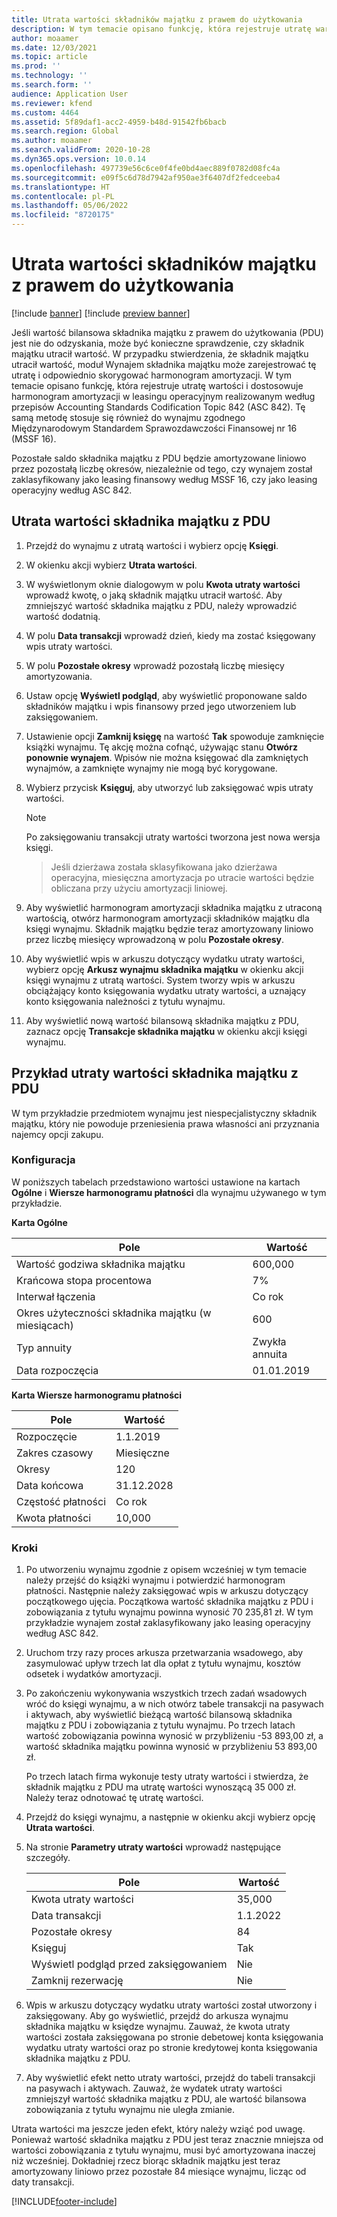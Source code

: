```yaml
---
title: Utrata wartości składników majątku z prawem do użytkowania
description: W tym temacie opisano funkcję, która rejestruje utratę wartości i dostosowuje harmonogram amortyzacji składnika majątku w leasingu operacyjnym realizowanym według przepisów Accounting Standards Codification Topic 842 (ASC 842).
author: moaamer
ms.date: 12/03/2021
ms.topic: article
ms.prod: ''
ms.technology: ''
ms.search.form: ''
audience: Application User
ms.reviewer: kfend
ms.custom: 4464
ms.assetid: 5f89daf1-acc2-4959-b48d-91542fb6bacb
ms.search.region: Global
ms.author: moaamer
ms.search.validFrom: 2020-10-28
ms.dyn365.ops.version: 10.0.14
ms.openlocfilehash: 497739e56c6ce0f4fe0bd4aec889f0782d08fc4a
ms.sourcegitcommit: e09f5c6d78d7942af950ae3f6407df2fedceeba4
ms.translationtype: HT
ms.contentlocale: pl-PL
ms.lasthandoff: 05/06/2022
ms.locfileid: "8720175"
---
```

# <a name="impair-right-of-use-assets"></a>Utrata wartości składników majątku z prawem do użytkowania

[!include [banner](../includes/banner.md)]
[!include [preview banner](../includes/preview-banner.md)]

Jeśli wartość bilansowa składnika majątku z prawem do użytkowania (PDU) jest nie do odzyskania, może być konieczne sprawdzenie, czy składnik majątku utracił wartość. W przypadku stwierdzenia, że składnik majątku utracił wartość, moduł Wynajem składnika majątku może zarejestrować tę utratę i odpowiednio skorygować harmonogram amortyzacji. W tym temacie opisano funkcję, która rejestruje utratę wartości i dostosowuje harmonogram amortyzacji w leasingu operacyjnym realizowanym według przepisów Accounting Standards Codification Topic 842 (ASC 842). Tę samą metodę stosuje się również do wynajmu zgodnego Międzynarodowym Standardem Sprawozdawczości Finansowej nr 16 (MSSF 16).

Pozostałe saldo składnika majątku z PDU będzie amortyzowane liniowo przez pozostałą liczbę okresów, niezależnie od tego, czy wynajem został zaklasyfikowany jako leasing finansowy według MSSF 16, czy jako leasing operacyjny według ASC 842.

## <a name="impair-an-rou-asset"></a>Utrata wartości składnika majątku z PDU

1. Przejdź do wynajmu z utratą wartości i wybierz opcję **Księgi**.
2. W okienku akcji wybierz **Utrata wartości**.
3. W wyświetlonym oknie dialogowym w polu **Kwota utraty wartości** wprowadź kwotę, o jaką składnik majątku utracił wartość. Aby zmniejszyć wartość składnika majątku z PDU, należy wprowadzić wartość dodatnią.
4. W polu **Data transakcji** wprowadź dzień, kiedy ma zostać księgowany wpis utraty wartości.
5. W polu **Pozostałe okresy** wprowadź pozostałą liczbę miesięcy amortyzowania.
6. Ustaw opcję **Wyświetl podgląd**, aby wyświetlić proponowane saldo składników majątku i wpis finansowy przed jego utworzeniem lub zaksięgowaniem.
7. Ustawienie opcji **Zamknij księgę** na wartość **Tak** spowoduje zamknięcie książki wynajmu. Tę akcję można cofnąć, używając stanu **Otwórz ponownie wynajem**. Wpisów nie można księgować dla zamkniętych wynajmów, a zamknięte wynajmy nie mogą być korygowane. 
8. Wybierz przycisk **Księguj**, aby utworzyć lub zaksięgować wpis utraty wartości.

    > [!NOTE]
    > Po zaksięgowaniu transakcji utraty wartości tworzona jest nowa wersja księgi.

    > Jeśli dzierżawa została sklasyfikowana jako dzierżawa operacyjna, miesięczna amortyzacja po utracie wartości będzie obliczana przy użyciu amortyzacji liniowej.

9. Aby wyświetlić harmonogram amortyzacji składnika majątku z utraconą wartością, otwórz harmonogram amortyzacji składników majątku dla księgi wynajmu. Składnik majątku będzie teraz amortyzowany liniowo przez liczbę miesięcy wprowadzoną w polu **Pozostałe okresy**.
10. Aby wyświetlić wpis w arkuszu dotyczący wydatku utraty wartości, wybierz opcję **Arkusz wynajmu składnika majątku** w okienku akcji księgi wynajmu z utratą wartości. System tworzy wpis w arkuszu obciążający konto księgowania wydatku utraty wartości, a uznający konto księgowania należności z tytułu wynajmu. 
11. Aby wyświetlić nową wartość bilansową składnika majątku z PDU, zaznacz opcję **Transakcje składnika majątku** w okienku akcji księgi wynajmu.

## <a name="example-of-rou-asset-impairment"></a>Przykład utraty wartości składnika majątku z PDU

W tym przykładzie przedmiotem wynajmu jest niespecjalistyczny składnik majątku, który nie powoduje przeniesienia prawa własności ani przyznania najemcy opcji zakupu.

### <a name="setup"></a>Konfiguracja

W poniższych tabelach przedstawiono wartości ustawione na kartach **Ogólne** i **Wiersze harmonogramu płatności** dla wynajmu używanego w tym przykładzie.

**Karta Ogólne**

| Pole                      | Wartość            |
|----------------------------|------------------|
| Wartość godziwa składnika majątku    | 600,000          |
| Krańcowa stopa procentowa | 7%               |
| Interwał łączenia       | Co rok         |
| Okres użyteczności składnika majątku (w miesiącach) | 600              |
| Typ annuity               | Zwykła annuita |
| Data rozpoczęcia          | 01.01.2019       |

**Karta Wiersze harmonogramu płatności**

| Pole             | Wartość      |
|-------------------|------------|
| Rozpoczęcie        | 1.1.2019   |
| Zakres czasowy   | Miesięczne    |
| Okresy           | 120        |
| Data końcowa          | 31.12.2028 |
| Częstość płatności | Co rok   |
| Kwota płatności    | 10,000     |

### <a name="steps"></a>Kroki

1. Po utworzeniu wynajmu zgodnie z opisem wcześniej w tym temacie należy przejść do książki wynajmu i potwierdzić harmonogram płatności. Następnie należy zaksięgować wpis w arkuszu dotyczący początkowego ujęcia. Początkowa wartość składnika majątku z PDU i zobowiązania z tytułu wynajmu powinna wynosić 70 235,81 zł. W tym przykładzie wynajem został zaklasyfikowany jako leasing operacyjny według ASC 842.
2. Uruchom trzy razy proces arkusza przetwarzania wsadowego, aby zasymulować upływ trzech lat dla opłat z tytułu wynajmu, kosztów odsetek i wydatków amortyzacji.
3. Po zakończeniu wykonywania wszystkich trzech zadań wsadowych wróć do księgi wynajmu, a w nich otwórz tabele transakcji na pasywach i aktywach, aby wyświetlić bieżącą wartość bilansową składnika majątku z PDU i zobowiązania z tytułu wynajmu. Po trzech latach wartość zobowiązania powinna wynosić w przybliżeniu -53 893,00 zł, a wartość składnika majątku powinna wynosić w przybliżeniu 53 893,00 zł. 

    Po trzech latach firma wykonuje testy utraty wartości i stwierdza, że składnik majątku z PDU ma utratę wartości wynoszącą 35 000 zł. Należy teraz odnotować tę utratę wartości.
    
4. Przejdź do księgi wynajmu, a następnie w okienku akcji wybierz opcję **Utrata wartości**.
5. Na stronie **Parametry utraty wartości** wprowadź następujące szczegóły.

    | Pole                  | Wartość    |
    |------------------------|----------|
    | Kwota utraty wartości      | 35,000   |
    | Data transakcji       | 1.1.2022 |
    | Pozostałe okresy      | 84       |
    | Księguj                   | Tak      |
    | Wyświetl podgląd przed zaksięgowaniem | Nie       |
    | Zamknij rezerwację             | Nie       |

6. Wpis w arkuszu dotyczący wydatku utraty wartości został utworzony i zaksięgowany. Aby go wyświetlić, przejdź do arkusza wynajmu składnika majątku w księdze wynajmu. Zauważ, że kwota utraty wartości została zaksięgowana po stronie debetowej konta księgowania wydatku utraty wartości oraz po stronie kredytowej konta księgowania składnika majątku z PDU.

7. Aby wyświetlić efekt netto utraty wartości, przejdź do tabeli transakcji na pasywach i aktywach. Zauważ, że wydatek utraty wartości zmniejszył wartość składnika majątku z PDU, ale wartość bilansowa zobowiązania z tytułu wynajmu nie uległa zmianie.

Utrata wartości ma jeszcze jeden efekt, który należy wziąć pod uwagę. Ponieważ wartość składnika majątku z PDU jest teraz znacznie mniejsza od wartości zobowiązania z tytułu wynajmu, musi być amortyzowana inaczej niż wcześniej. Dokładniej rzecz biorąc składnik majątku jest teraz amortyzowany liniowo przez pozostałe 84 miesiące wynajmu, licząc od daty transakcji.


[!INCLUDE[footer-include](../../includes/footer-banner.md)]
